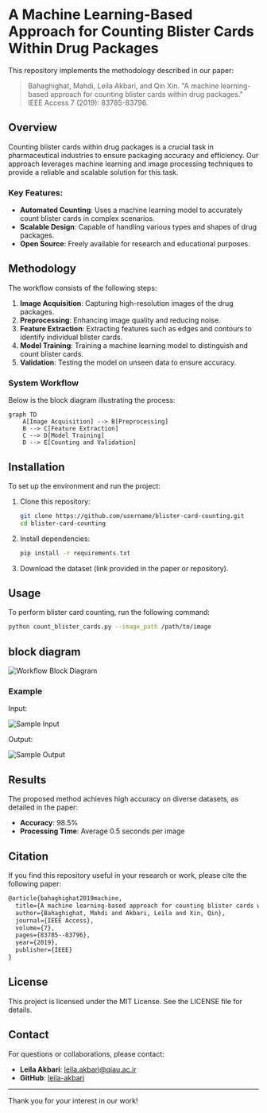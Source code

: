# A Machine Learning-Based Approach for Counting Blister Cards Within Drug Packages

This repository implements the methodology described in our paper:

> Bahaghighat, Mahdi, Leila Akbari, and Qin Xin. "A machine learning-based approach for counting blister cards within drug packages." IEEE Access 7 (2019): 83785-83796. 

## Overview
Counting blister cards within drug packages is a crucial task in pharmaceutical industries to ensure packaging accuracy and efficiency. Our approach leverages machine learning and image processing techniques to provide a reliable and scalable solution for this task.

### Key Features:
- **Automated Counting**: Uses a machine learning model to accurately count blister cards in complex scenarios.
- **Scalable Design**: Capable of handling various types and shapes of drug packages.
- **Open Source**: Freely available for research and educational purposes.

## Methodology
The workflow consists of the following steps:

1. **Image Acquisition**: Capturing high-resolution images of the drug packages.
2. **Preprocessing**: Enhancing image quality and reducing noise.
3. **Feature Extraction**: Extracting features such as edges and contours to identify individual blister cards.
4. **Model Training**: Training a machine learning model to distinguish and count blister cards.
5. **Validation**: Testing the model on unseen data to ensure accuracy.

### System Workflow
Below is the block diagram illustrating the process:

```mermaid
graph TD
    A[Image Acquisition] --> B[Preprocessing]
    B --> C[Feature Extraction]
    C --> D[Model Training]
    D --> E[Counting and Validation]
```

## Installation
To set up the environment and run the project:

1. Clone this repository:
   ```bash
   git clone https://github.com/username/blister-card-counting.git
   cd blister-card-counting
   ```

2. Install dependencies:
   ```bash
   pip install -r requirements.txt
   ```

3. Download the dataset (link provided in the paper or repository).

## Usage
To perform blister card counting, run the following command:

```bash
python count_blister_cards.py --image_path /path/to/image
```
## block diagram
![Workflow Block Diagram](D:/my_class/AI/Mypapper/imgs/bd.png)

### Example
Input:

![Sample Input](D:/my_class/AI/Mypapper/imgs/f8b1.png)

Output:

![Sample Output](D:/my_class/AI/Mypapper/imgs/f8b2.png)

## Results
The proposed method achieves high accuracy on diverse datasets, as detailed in the paper:

- **Accuracy**: 98.5%
- **Processing Time**: Average 0.5 seconds per image

## Citation
If you find this repository useful in your research or work, please cite the following paper:

```latex
@article{bahaghighat2019machine,
  title={A machine learning-based approach for counting blister cards within drug packages},
  author={Bahaghighat, Mahdi and Akbari, Leila and Xin, Qin},
  journal={IEEE Access},
  volume={7},
  pages={83785--83796},
  year={2019},
  publisher={IEEE}
}
```

## License
This project is licensed under the MIT License. See the LICENSE file for details.

## Contact
For questions or collaborations, please contact:

- **Leila Akbari**: leila.akbari@qiau.ac.ir
- **GitHub**: [leila-akbari]([https://github.com/leila-akbari](https://github.com/leila4793))

---

Thank you for your interest in our work!
